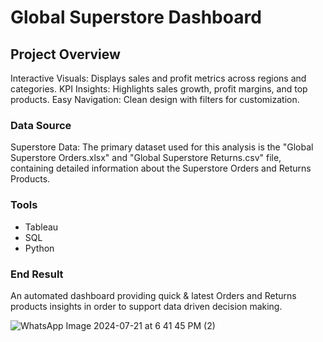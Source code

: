 # Global Superstore Dashboard

## Project Overview

Interactive Visuals: Displays sales and profit metrics across regions and categories.
KPI Insights: Highlights sales growth, profit margins, and top products.
Easy Navigation: Clean design with filters for customization.

### Data Source

Superstore Data: The primary dataset used for this analysis is the "Global Superstore Orders.xlsx" and "Global Superstore Returns.csv" file, containing detailed information about the Superstore Orders and Returns Products.

### Tools

- Tableau
- SQL
- Python

### End Result

An automated dashboard providing quick & latest Orders and Returns products insights in order to support data driven decision making.

![WhatsApp Image 2024-07-21 at 6 41 45 PM (2)](https://github.com/user-attachments/assets/ce8cc41b-5c93-426d-a8fb-45882dea55ff)
